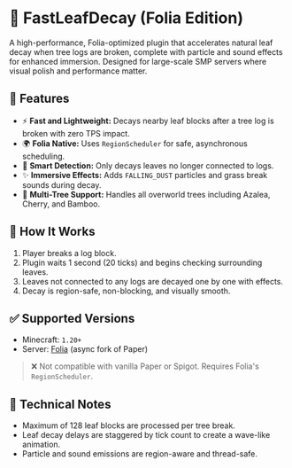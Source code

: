 # 🌿 FastLeafDecay (Folia Edition)
A high-performance, Folia-optimized plugin that accelerates natural leaf decay when tree logs are broken, complete with particle and sound effects for enhanced immersion. Designed for large-scale SMP servers where visual polish and performance matter.

## 🔧 Features
- ⚡ **Fast and Lightweight:** Decays nearby leaf blocks after a tree log is broken with zero TPS impact.
- 🌍 **Folia Native:** Uses `RegionScheduler` for safe, asynchronous scheduling.
- 🍃 **Smart Detection:** Only decays leaves no longer connected to logs.
- ✨ **Immersive Effects:** Adds `FALLING_DUST` particles and grass break sounds during decay.
- 🌳 **Multi-Tree Support:** Handles all overworld trees including Azalea, Cherry, and Bamboo.

## 🚀 How It Works
1. Player breaks a log block.
2. Plugin waits 1 second (20 ticks) and begins checking surrounding leaves.
3. Leaves not connected to any logs are decayed one by one with effects.
4. Decay is region-safe, non-blocking, and visually smooth.

## ✅ Supported Versions

- Minecraft: `1.20+`
- Server: [Folia](https://github.com/PaperMC/Folia) (async fork of Paper)

> ❌ Not compatible with vanilla Paper or Spigot. Requires Folia's `RegionScheduler`.

## 🧠 Technical Notes

- Maximum of 128 leaf blocks are processed per tree break.
- Leaf decay delays are staggered by tick count to create a wave-like animation.
- Particle and sound emissions are region-aware and thread-safe.
